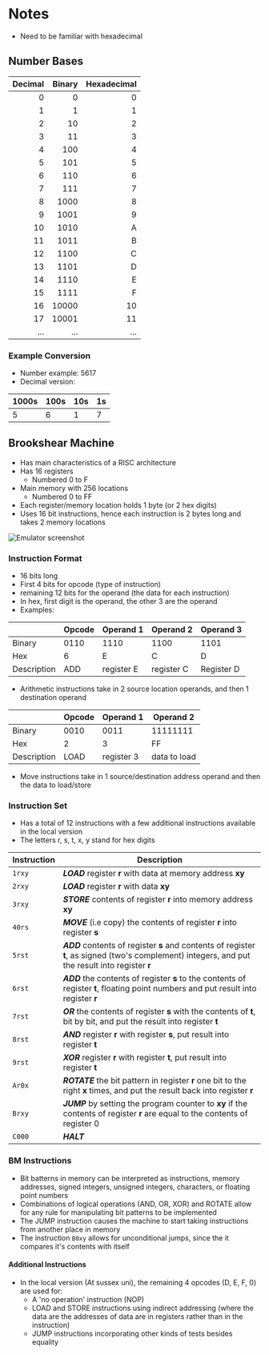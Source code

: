 # Notes

- Need to be familiar with hexadecimal

## Number Bases

| Decimal | Binary | Hexadecimal |
| ------: | -----: | ----------: |
|       0 |      0 |           0 |
|       1 |      1 |           1 |
|       2 |     10 |           2 |
|       3 |     11 |           3 |
|       4 |    100 |           4 |
|       5 |    101 |           5 |
|       6 |    110 |           6 |
|       7 |    111 |           7 |
|       8 |   1000 |           8 |
|       9 |   1001 |           9 |
|      10 |   1010 |           A |
|      11 |   1011 |           B |
|      12 |   1100 |           C |
|      13 |   1101 |           D |
|      14 |   1110 |           E |
|      15 |   1111 |           F |
|      16 |  10000 |          10 |
|      17 |  10001 |          11 |
|     ... |    ... |         ... |

### Example Conversion

- Number example: 5617
- Decimal version:

| 1000s | 100s | 10s | 1s  |
| ----- | ---- | --- | --- |
| 5     | 6    | 1   | 7   |

## Brookshear Machine

- Has main characteristics of a RISC architecture
- Has 16 registers
  - Numbered 0 to F
- Main memory with 256 locations
  - Numbered 0 to FF
- Each register/memory location holds 1 byte (or 2 hex digits)
- Uses 16 bit instructions, hence each instruction is 2 bytes long and takes 2 memory locations

![Emulator screenshot](https://i.imgur.com/2STT51l.png)

### Instruction Format

- 16 bits long
- First 4 bits for opcode (type of instruction)
- remaining 12 bits for the operand (the data for each instruction)
- In hex, first digit is the operand, the other 3 are the operand
- Examples:

|             | Opcode | Operand 1  | Operand 2  | Operand 3  |
| ----------- | ------ | ---------- | ---------- | ---------- |
| Binary      | 0110   | 1110       | 1100       | 1101       |
| Hex         | 6      | E          | C          | D          |
| Description | ADD    | register E | register C | Register D |

- Arithmetic instructions take in 2 source location operands, and then 1 destination operand

|             | Opcode | Operand 1  | Operand 2    |
| ----------- | ------ | ---------- | ------------ |
| Binary      | 0010   | 0011       | 11111111     |
| Hex         | 2      | 3          | FF           |
| Description | LOAD   | register 3 | data to load |

- Move instructions take in 1 source/destination address operand and then the data to load/store

### Instruction Set

- Has a total of 12 instructions with a few additional instructions available in the local version
- The letters r, s, t, x, y stand for hex digits

| Instruction | Description                                                                                                                                        |
| ----------- | -------------------------------------------------------------------------------------------------------------------------------------------------- |
| `1rxy`      | _**LOAD**_ register **r** with data at memory address **xy**                                                                                       |
| `2rxy`      | _**LOAD**_ register **r** with data **xy**                                                                                                         |
| `3rxy`      | _**STORE**_ contents of register **r** into memory address **xy**                                                                                  |
| `40rs`      | _**MOVE**_ (i.e copy) the contents of register **r** into register **s**                                                                           |
| `5rst`      | _**ADD**_ contents of register **s** and contents of register **t**, as signed (two's complement) integers, and put the result into register **r** |
| `6rst`      | _**ADD**_ the contents of register **s** to the contents of register **t**, floating point numbers and put result into register **r**              |
| `7rst`      | _**OR**_ the contents of register **s** with the contents of **t**, bit by bit, and put the result into register **t**                             |
| `8rst`      | _**AND**_ register **r** with register **s**, put result into register **t**                                                                       |
| `9rst`      | _**XOR**_ register **r** with register **t**, put result into register **t**                                                                       |
| `Ar0x`      | _**ROTATE**_ the bit pattern in register **r** one bit to the right **x** times, and put the result back into register **r**                       |
| `Brxy`      | _**JUMP**_ by setting the program counter to **xy** if the contents of register **r** are equal to the contents of register 0                      |
| `C000`      | _**HALT**_                                                                                                                                         |

### BM Instructions

- Bit batterns in memory can be interpreted as instructions, memory addresses, signed integers, unsigned integers, characters, or floating point numbers
- Combinations of logical operations (AND, OR, XOR) and ROTATE allow for any rule for manipulating bit patterns to be implemented
- The JUMP instruction causes the machine to start taking instructions from another place in memory
- The instruction `B0xy` allows for unconditional jumps, since the it compares it's contents with itself

#### Additional Instructions

- In the local version (At sussex uni), the remaining 4 opcodes (D, E, F, 0) are used for:
  - A 'no operation' instruction (NOP)
  - LOAD and STORE instructions using indirect addressing (where the data are the addresses of data are in registers rather than in the instruction)
  - JUMP instructions incorporating other kinds of tests besides equality

